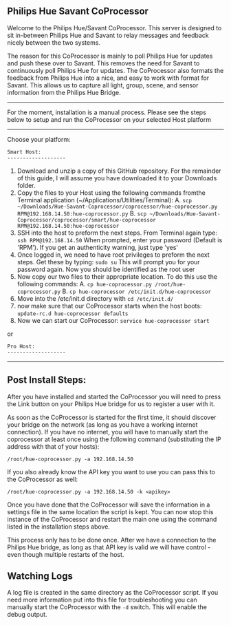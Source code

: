 ## Philips Hue Savant CoProcessor ##


Welcome to the Philips Hue/Savant CoProcessor. This server is designed to sit in-between Philips Hue and Savant to relay messages and feedback nicely between the two systems.

The reason for this CoProcessor is mainly to poll Philips Hue for updates and push these over to Savant. This removes the need for Savant to continuously poll Philips Hue for updates. The CoProcessor also formats the feedback from Philips Hue into a nice, and easy to work with format for Savant. This allows us to capture all light, group, scene, and sensor information from the Philips Hue Bridge.


----------
For the moment, installation is a manual process. Please see the steps below to setup and run the CoProcessor on your selected Host platform

----------


Choose your platform:

	Smart Host:
	-------------------
	
1. Download and unzip a copy of this GitHub repository. For the remainder of this guide, I will assume you have downloaded it to your Downloads folder.
2. Copy the files to your Host using the following commands fromthe Terminal application (~/Applications/Utilities/Terminal):
		 A. `scp ~/Downloads/Hue-Savant-Coprocessor/coprocessor/hue-coprocessor.py RPM@192.168.14.50:hue-coprocessor.py`
		 B. `scp ~/Downloads/Hue-Savant-Coprocessor/coprocessor/smart/hue-coprocessor RPM@192.168.14.50:hue-coprocessor`
3. SSH into the host to preform the next steps. From Terminal again type:
`ssh RPM@192.168.14.50`
When prompted, enter your password (Default is 'RPM'). If you get an authenticity warning, just type 'yes'
4. Once logged in,  we need to have root privileges to preform the next steps. Get these by typing: `sudo su` This will prompt you for your password again. Now you should be identified as the root user
5. Now copy our two files to their appropriate location. To do this use the following commands:
	A. `cp hue-coprocessor.py /root/hue-coprocessor.py`
	B. `cp hue-coprocessor /etc/init.d/hue-coprocessor`
6. Move into the /etc/init.d directory with `cd /etc/init.d/`
7. now make sure that our CoProcessor starts when the host boots: 
`update-rc.d hue-coprocessor defaults`
8. Now we can start our CoProcessor:
`service hue-coprocessor start`

or

	Pro Host:
	-------------------


----------


Post Install Steps:
-------------------
After you have installed and started the CoProcessor you will need to press the Link button on your Philips Hue bridge for us to register a user with it.

As soon as the CoProcessor is started for the first time, it should discover your bridge on the network (as long as you have a working internet connection). If you have no internet, you will have to manually start the coprocessor at least once using the following command (substituting the IP address with that of your hosts):

`/root/hue-coprocessor.py -a 192.168.14.50`

If you also already know the API key you want to use you can pass this to the CoProcessor as well:

`/root/hue-coprocessor.py -a 192.168.14.50 -k <apikey>`

Once you have done that the CoProcessor will save the information in a settings file in the same location the script is kept. You can now stop this instance of the CoProcessor and restart the main one using the command listed in the installation steps above.

This process only has to be done once. After we have a connection to the Philips Hue bridge, as long as that API key is valid we will have control - even though multiple restarts of the host.

Watching Logs
-------
A log file is created in the same directory as the CoProcessor script. If you need more information put into this file for troubleshooting you can manually start the CoProcessor with the `-d` switch. This will enable the debug output.
